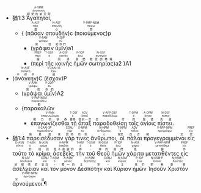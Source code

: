 - <rt>猶1:3</rt> <RUBY><ruby><ruby>Ἀγαπητοί‚<rt>親愛的弟兄阿</rt></ruby><rt>ἀγαπητός</rt></ruby><rt>A-VPM</rt></RUBY> 
	- { <rt>(</rt><RUBY><ruby><ruby>πᾶσαν<rt>盡</rt></ruby><rt>πᾶς</rt></ruby><rt>A-ASF</rt></RUBY> <RUBY><ruby><ruby>σπουδὴν<rt>心</rt></ruby><rt>σπουδή</rt></ruby><rt>N-ASF</rt></RUBY><rt>)c</rt> <rt>(</rt><RUBY><ruby><ruby>ποιούμενος<rt>想</rt></ruby><rt>ποιέω</rt></ruby><rt>V-PMP-NSM</rt></RUBY><rt>)p</rt> 
		- <rt>(</rt><RUBY><ruby><ruby>γράφειν<rt>寫信</rt></ruby><rt>γράφω</rt></ruby><rt>V-PAN</rt></RUBY> <RUBY><ruby><ruby>ὑμῖν<rt>給你們</rt></ruby><rt>σύ</rt></ruby><rt>P-2DP</rt></RUBY><rt>)a1</rt> 
		- <rt>(</rt><RUBY><ruby><ruby>περὶ<rt>論</rt></ruby><rt>περί</rt></ruby><rt>PREP</rt></RUBY> <RUBY><ruby><ruby>τῆς<rt>-</rt></ruby><rt>ὁ</rt></ruby><rt>T-GSF</rt></RUBY> <RUBY><ruby><ruby>κοινῆς<rt>同得</rt></ruby><rt>κοινός</rt></ruby><rt>A-GSF</rt></RUBY> <RUBY><ruby><ruby>ἡμῶν<rt>我們</rt></ruby><rt>ἐγώ</rt></ruby><rt>P-1GP</rt></RUBY> <RUBY><ruby><ruby>σωτηρίας<rt>救恩的時候</rt></ruby><rt>σωτηρία</rt></ruby><rt>N-GSF</rt></RUBY><rt>)a2</rt> }A1
- (<RUBY><ruby><ruby>ἀνάγκην<rt>不得不</rt></ruby><rt>ἀνάγκη</rt></ruby><rt>N-ASF</rt></RUBY>)C (<RUBY><ruby><ruby>ἔσχον<rt>就</rt></ruby><rt>ἔχω</rt></ruby><rt>V-2AAI-1S</rt></RUBY>)P 
	- (<RUBY><ruby><ruby>γράψαι<rt>寫信</rt></ruby><rt>γράφω</rt></ruby><rt>V-AAN</rt></RUBY> <RUBY><ruby><ruby>ὑμῖν<rt>你們</rt></ruby><rt>σύ</rt></ruby><rt>P-2DP</rt></RUBY>)A2 
	- {<RUBY><ruby><ruby>παρακαλῶν<rt>勸</rt></ruby><rt>παρακαλέω</rt></ruby><rt>V-PAP-NSM</rt></RUBY>
		-  <RUBY><ruby><ruby>ἐπαγωνίζεσθαι<rt>竭力的爭辯</rt></ruby><rt>ἐπαγωνίζομαι</rt></ruby><rt>V-PNN</rt></RUBY> <RUBY><ruby><ruby>τῇ<rt>要為</rt></ruby><rt>ὁ</rt></ruby><rt>T-DSF</rt></RUBY> <RUBY><ruby><ruby>ἅπαξ<rt>從前一次</rt></ruby><rt>ἅπαξ</rt></ruby><rt>ADV</rt></RUBY> <RUBY><ruby><ruby>παραδοθείσῃ<rt>交付</rt></ruby><rt>παραδίδωμι</rt></ruby><rt>V-APP-DSF</rt></RUBY> <RUBY><ruby><ruby>τοῖς<rt>的</rt></ruby><rt>ὁ</rt></ruby><rt>T-DPM</rt></RUBY> <RUBY><ruby><ruby>ἁγίοις<rt>聖徒</rt></ruby><rt>ἅγιος</rt></ruby><rt>A-DPM</rt></RUBY> <RUBY><ruby><ruby>πίστει.<rt>真道</rt></ruby><rt>πίστις</rt></ruby><rt>N-DSF</rt></RUBY>
-  <rt>猶1:4</rt> <RUBY><ruby><ruby>παρεισέδυσαν<rt>偷着進來</rt></ruby><rt>παρεισδύνω</rt></ruby><rt>V-2AAI-3P</rt></RUBY> <RUBY><ruby><ruby>γάρ<rt>因為</rt></ruby><rt>γάρ</rt></ruby><rt>CONJ</rt></RUBY> <RUBY><ruby><ruby>τινες<rt>有些</rt></ruby><rt>τις</rt></ruby><rt>X-NPM</rt></RUBY> <RUBY><ruby><ruby>ἄνθρωποι‚<rt>人</rt></ruby><rt>ἄνθρωπος</rt></ruby><rt>N-NPM</rt></RUBY> <RUBY><ruby><ruby>οἱ<rt>就是</rt></ruby><rt>ὁ</rt></ruby><rt>T-NPM</rt></RUBY> <RUBY><ruby><ruby>πάλαι<rt>自古</rt></ruby><rt>πάλαι</rt></ruby><rt>ADV</rt></RUBY> <RUBY><ruby><ruby>προγεγραμμένοι<rt>被定</rt></ruby><rt>προγράφω</rt></ruby><rt>V-RPP-NPM</rt></RUBY> <RUBY><ruby><ruby>εἰς<rt>受</rt></ruby><rt>εἰς</rt></ruby><rt>PREP</rt></RUBY> <RUBY><ruby><ruby>τοῦτο<rt>-</rt></ruby><rt>οὗτος</rt></ruby><rt>D-ASN</rt></RUBY> <RUBY><ruby><ruby>τὸ<rt>的</rt></ruby><rt>ὁ</rt></ruby><rt>T-ASN</rt></RUBY> <RUBY><ruby><ruby>κρίμα‚<rt>刑罰</rt></ruby><rt>κρίμα</rt></ruby><rt>N-ASN</rt></RUBY> <RUBY><ruby><ruby>ἀσεβεῖς‚<rt>是不虔誠的</rt></ruby><rt>ἀσεβής</rt></ruby><rt>A-NPM</rt></RUBY> <RUBY><ruby><ruby>τὴν<rt>將</rt></ruby><rt>ὁ</rt></ruby><rt>T-ASF</rt></RUBY> <RUBY><ruby><ruby>τοῦ<rt>-</rt></ruby><rt>ὁ</rt></ruby><rt>T-GSM</rt></RUBY> <RUBY><ruby><ruby>Θεοῦ<rt>神的</rt></ruby><rt>θεός</rt></ruby><rt>N-GSM</rt></RUBY> <RUBY><ruby><ruby>ἡμῶν<rt>我們</rt></ruby><rt>ἐγώ</rt></ruby><rt>P-1GP</rt></RUBY> <RUBY><ruby><ruby>χάριτα<rt>恩</rt></ruby><rt>χάρις</rt></ruby><rt>N-ASF</rt></RUBY> <RUBY><ruby><ruby>μετατιθέντες<rt>變</rt></ruby><rt>μετατίθημι</rt></ruby><rt>V-PAP-NPM</rt></RUBY> <RUBY><ruby><ruby>εἰς<rt>作</rt></ruby><rt>εἰς</rt></ruby><rt>PREP</rt></RUBY> <RUBY><ruby><ruby>ἀσέλγειαν<rt>放縱情慾</rt></ruby><rt>ἀσέλγεια</rt></ruby><rt>N-ASF</rt></RUBY> <RUBY><ruby><ruby>καὶ<rt>並且</rt></ruby><rt>καί</rt></ruby><rt>CONJ</rt></RUBY> <RUBY><ruby><ruby>τὸν<rt>-</rt></ruby><rt>ὁ</rt></ruby><rt>T-ASM</rt></RUBY> <RUBY><ruby><ruby>μόνον<rt>獨一的</rt></ruby><rt>μόνος</rt></ruby><rt>A-ASM</rt></RUBY> <RUBY><ruby><ruby>Δεσπότην<rt>主宰</rt></ruby><rt>δεσπότης</rt></ruby><rt>N-ASM</rt></RUBY> <RUBY><ruby><ruby>καὶ<rt>-</rt></ruby><rt>καί</rt></ruby><rt>CONJ</rt></RUBY> <RUBY><ruby><ruby>Κύριον<rt>主</rt></ruby><rt>κύριος</rt></ruby><rt>N-ASM</rt></RUBY> <RUBY><ruby><ruby>ἡμῶν<rt>我們</rt></ruby><rt>ἐγώ</rt></ruby><rt>P-1GP</rt></RUBY> <RUBY><ruby><ruby>Ἰησοῦν<rt>耶穌</rt></ruby><rt>Ἰησοῦς</rt></ruby><rt>N-ASM-P</rt></RUBY> <RUBY><ruby><ruby>Χριστὸν<rt>基督</rt></ruby><rt>Χριστός</rt></ruby><rt>N-ASM-T</rt></RUBY> <RUBY><ruby><ruby>ἀρνούμενοι.¶<rt>不認</rt></ruby><rt>ἀρνέομαι</rt></ruby><rt>V-PNP-NPM</rt></RUBY>